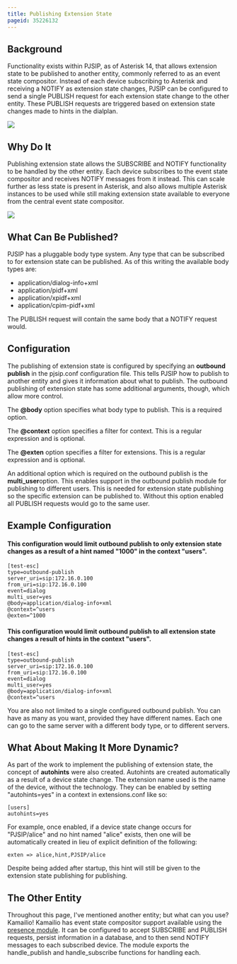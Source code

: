 ```yaml
---
title: Publishing Extension State
pageid: 35226132
---
```


Background
----------

Functionality exists within PJSIP, as of Asterisk 14, that allows extension state to be published to another entity, commonly referred to as an event state compositor. Instead of each device subscribing to Asterisk and receiving a NOTIFY as extension state changes, PJSIP can be configured to send a single PUBLISH request for each extension state change to the other entity. These PUBLISH requests are triggered based on extension state changes made to hints in the dialplan.

![](Publishing.png)

Why Do It
---------

Publishing extension state allows the SUBSCRIBE and NOTIFY functionality to be handled by the other entity. Each device subscribes to the event state compositor and receives NOTIFY messages from it instead. This can scale further as less state is present in Asterisk, and also allows multiple Asterisk instances to be used while still making extension state available to everyone from the central event state compositor.

![](Publishing-Full.png)

What Can Be Published?
----------------------

PJSIP has a pluggable body type system.  Any type that can be subscribed to for extension state can be published. As of this writing the available body types are:

* application/dialog-info+xml
* application/pidf+xml
* application/xpidf+xml
* application/cpim-pidf+xml

The PUBLISH request will contain the same body that a NOTIFY request would.

Configuration
-------------

The publishing of extension state is configured by specifying an **outbound publish** in the pjsip.conf configuration file. This tells PJSIP how to publish to another entity and gives it information about what to publish. The outbound publishing of extension state has some additional arguments, though, which allow more control.



The **@body** option specifies what body type to publish. This is a required option.

The **@context** option specifies a filter for context. This is a regular expression and is optional.

The **@exten** option specifies a filter for extensions. This is a regular expression and is optional.

An additional option which is required on the outbound publish is the **multi_user**option. This enables support in the outbound publish module for publishing to different users. This is needed for extension state publishing so the specific extension can be published to. Without this option enabled all PUBLISH requests would go to the same user.

Example Configuration
---------------------

#### This configuration would limit outbound publish to only extension state changes as a result of a hint named "1000" in the context "users".

```
[test-esc]
type=outbound-publish
server_uri=sip:172.16.0.100
from_uri=sip:172.16.0.100
event=dialog
multi_user=yes
@body=application/dialog-info+xml
@context=^users
@exten=^1000

```

#### This configuration would limit outbound publish to all extension state changes a result of hints in the context "users".

```
[test-esc]
type=outbound-publish
server_uri=sip:172.16.0.100
from_uri=sip:172.16.0.100
event=dialog
multi_user=yes
@body=application/dialog-info+xml
@context=^users

```

You are also not limited to a single configured outbound publish. You can have as many as you want, provided they have different names. Each one can go to the same server with a different body type, or to different servers.

What About Making It More Dynamic?
----------------------------------

As part of the work to implement the publishing of extension state, the concept of **autohints** were also created. Autohints are created automatically as a result of a device state change. The extension name used is the name of the device, without the technology. They can be enabled by setting "autohints=yes" in a context in extensions.conf like so:

```
[users]
autohints=yes

```

For example, once enabled, if a device state change occurs for "PJSIP/alice" and no hint named "alice" exists, then one will be automatically created in lieu of explicit definition of the following:

```
exten => alice,hint,PJSIP/alice

```

Despite being added after startup, this hint will still be given to the extension state publishing for publishing.

The Other Entity
----------------

Throughout this page, I've mentioned another entity; but what can you use? Kamailio! Kamailio has event state compositor support available using the [presence module](http://kamailio.org/docs/modules/4.4.x/modules/presence.html). It can be configured to accept SUBSCRIBE and PUBLISH requests, persist information in a database, and to then send NOTIFY messages to each subscribed device. The module exports the handle_publish and handle_subscribe functions for handling each.  


